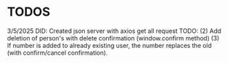 # TODOS

3/5/2025
DID: Created json server with axios get all request
TODO:
(2) Add deletion of person's with delete confirmation
(window.confirm method)
(3) If number is added to already existing user,
the number replaces the old (with confirm/cancel
confirmation).
